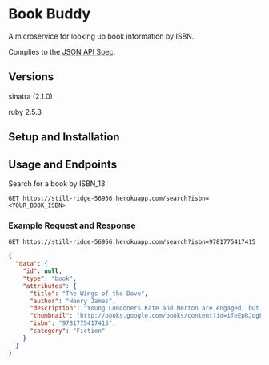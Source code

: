 # Book Buddy

A microservice for looking up book information by ISBN.

Complies to the [JSON API Spec](https://jsonapi.org/).

## Versions

sinatra (2.1.0)

ruby 2.5.3

## Setup and Installation

## Usage and Endpoints

Search for a book by ISBN_13

`GET https://still-ridge-56956.herokuapp.com/search?isbn=<YOUR_BOOK_ISBN>`

### Example Request and Response

`GET https://still-ridge-56956.herokuapp.com/search?isbn=9781775417415`

```JSON
{
  "data": {
    "id": null,
    "type": "book",
    "attributes": {
      "title": "The Wings of the Dove",
      "author": "Henry James",
      "description": "Young Londoners Kate and Merton are engaged, but have no money to marry on. When the wealthy but terminally ill American heiress Milly arrives in London, Kate schemes for a way to inherit her fortune. But when Kate achieves all she had hoped for, she finds that the money and the gentle, beautiful Milly have changed everything.",
      "thumbnail": "http://books.google.com/books/content?id=iTeEpRJogFMC&printsec=frontcover&img=1&zoom=1&edge=curl&source=gbs_api",
      "isbn": "9781775417415",
      "category": "Fiction"
    }
  }
}
```
